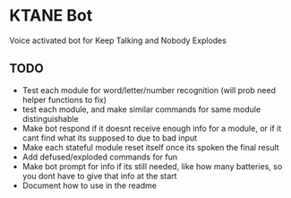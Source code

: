 # KTANE Bot
Voice activated bot for Keep Talking and Nobody Explodes

## TODO
- Test each module for word/letter/number recognition (will prob need helper functions to fix)
- test each module, and make similar commands for same module distinguishable
- Make bot respond if it doesnt receive enough info for a module, or if it cant find what its supposed to due to bad input
- Make each stateful module reset itself once its spoken the final result
- Add defused/exploded commands for fun
- Make bot prompt for info if its still needed, like how many batteries, so you dont have to give that info at the start
- Document how to use in the readme
